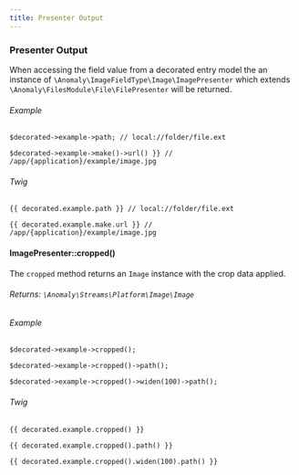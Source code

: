 ```yaml
---
title: Presenter Output
---
```


### Presenter Output

When accessing the field value from a decorated entry model the an instance of `\Anomaly\ImageFieldType\Image\ImagePresenter` which extends `\Anomaly\FilesModule\File\FilePresenter` will be returned.

###### Example

    $decorated->example->path; // local://folder/file.ext

    $decorated->example->make()->url() }} // /app/{application}/example/image.jpg

###### Twig

    {{ decorated.example.path }} // local://folder/file.ext

    {{ decorated.example.make.url }} // /app/{application}/example/image.jpg

#### ImagePresenter::cropped()

The `cropped` method returns an `Image` instance with the crop data applied.

###### Returns: `\Anomaly\Streams\Platform\Image\Image`

###### Example

    $decorated->example->cropped();

    $decorated->example->cropped()->path();

    $decorated->example->cropped()->widen(100)->path();

###### Twig

    {{ decorated.example.cropped() }}

    {{ decorated.example.cropped().path() }}

    {{ decorated.example.cropped().widen(100).path() }}

